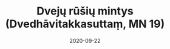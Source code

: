 ---
layout: page
title: 'Dvejų rūšių mintys (Dvedhāvitakkasuttaṃ, MN 19)'
category: vidutinio
index: 
  - Meditacija
sortIndex: 19
date: 2020-09-22
tags:
  - Meditacija
image:
  feature: Burmese.jpg
published: true
suttacentral: mn19
---